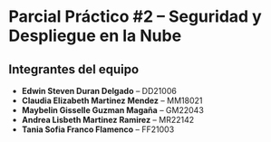 
# Parcial Práctico #2 – Seguridad y Despliegue en la Nube

## Integrantes del equipo

- **Edwin Steven Duran Delgado** – DD21006  
- **Claudia Elizabeth Martinez Mendez** – MM18021  
- **Maybelin Gisselle Guzman Magaña** – GM22043  
- **Andrea Lisbeth Martinez Ramirez** – MR22142  
- **Tania Sofia Franco Flamenco** – FF21003  

